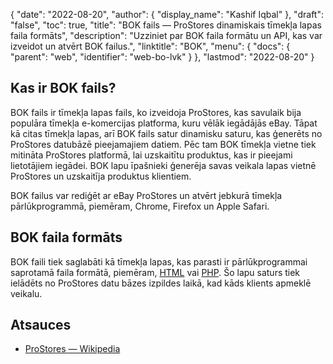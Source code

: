 {
  "date": "2022-08-20",
  "author": {
    "display_name": "Kashif Iqbal"
},
  "draft": "false",
  "toc": true,
  "title": "BOK fails — ProStores dinamiskais tīmekļa lapas faila formāts",
  "description": "Uzziniet par BOK faila formātu un API, kas var izveidot un atvērt BOK failus.",
  "linktitle": "BOK",
  "menu": {
    "docs": {
      "parent": "web",
      "identifier": "web-bo-lvk"
}
},
  "lastmod": "2022-08-20"
}

## Kas ir BOK fails?

BOK fails ir tīmekļa lapas fails, ko izveidoja ProStores, kas savulaik bija populāra tīmekļa e-komercijas platforma, kuru vēlāk iegādājās eBay. Tāpat kā citas tīmekļa lapas, arī BOK fails satur dinamisku saturu, kas ģenerēts no ProStores datubāzē pieejamajiem datiem. Pēc tam BOK tīmekļa vietne tiek mitināta ProStores platformā, lai uzskaitītu produktus, kas ir pieejami lietotājiem iegādei. BOK lapu īpašnieki ģenerēja savas veikala lapas vietnē ProStores un uzskaitīja produktus klientiem.

BOK failus var rediģēt ar eBay ProStores un atvērt jebkurā tīmekļa pārlūkprogrammā, piemēram, Chrome, Firefox un Apple Safari.

## BOK faila formāts

BOK faili tiek saglabāti kā tīmekļa lapas, kas parasti ir pārlūkprogrammai saprotamā faila formātā, piemēram, [HTML](/web/html/) vai [PHP](/programming/php/). Šo lapu saturs tiek ielādēts no ProStores datu bāzes izpildes laikā, kad kāds klients apmeklē veikalu.

## Atsauces

* [ProStores — Wikipedia](https://en.wikipedia.org/wiki/ProStores)


